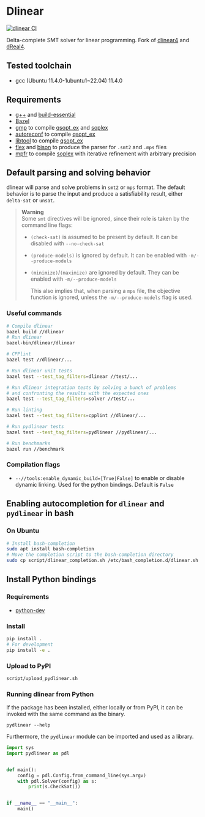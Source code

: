 # Dlinear

[![dlinear CI](https://github.com/TendTo/dlinear/actions/workflows/dlinear.yml/badge.svg)](https://github.com/TendTo/dlinear/actions/workflows/dlinear.yml)

Delta-complete SMT solver for linear programming.
Fork of [dlinear4](https://github.com/martinjos/dlinear4) and [dReal4](https://github.com/dreal/dreal4).

## Tested toolchain

- gcc (Ubuntu 11.4.0-1ubuntu1~22.04) 11.4.0

## Requirements

- [g++](https://gcc.gnu.org/) and [build-essential](https://packages.ubuntu.com/bionic/build-essential)
- [Bazel](https://bazel.build/)
- [gmp](https://gmplib.org/) to compile [qsopt_ex](https://gmplib.org/) and [soplex](https://soplex.zib.de/)
- [autoreconf](https://www.gnu.org/software/autoconf/autoconf.html) to compile [qsopt_ex](https://gmplib.org/)
- [libtool](https://www.gnu.org/software/libtool/) to compile [qsopt_ex](https://gmplib.org/)
- [flex](https://github.com/westes/flex) and [bison](https://www.gnu.org/software/bison/) to produce the parser for `.smt2` and `.mps` files
- [mpfr](https://www.mpfr.org/) to compile [soplex](https://soplex.zib.de/) with iterative refinement with arbitrary precision

## Default parsing and solving behavior

dlinear will parse and solve problems in `smt2` or `mps` format.
The default behavior is to parse the input and produce a satisfiability result, either `delta-sat` or `unsat`.

> **Warning**  
> Some `smt` directives will be ignored, since their role is taken by the command line flags:
>
> - `(check-sat)` is assumed to be present by default. It can be disabled with `--no-check-sat`
> - `(produce-models)` is ignored by default. It can be enabled with `-m/--produce-models`
> - `(minimize)`/`(maximize)` are ignored by default. They can be enabled with `-m/--produce-models`
>
>   This also implies that, when parsing a `mps` file, the objective function is ignored, unless the `-m/--produce-models` flag is used.

### Useful commands

```bash
# Compile dlinear
bazel build //dlinear
# Run dlinear
bazel-bin/dlinear/dlinear
```

```bash
# CPPlint
bazel test //dlinear/...
```

```bash
# Run dlinear unit tests
bazel test --test_tag_filters=dlinear //test/...
```

```bash
# Run dlinear integration tests by solving a bunch of problems
# and confronting the results with the expected ones
bazel test --test_tag_filters=solver //test/...
```

```bash
# Run linting
bazel test --test_tag_filters=cpplint //dlinear/...
```

```bash
# Run pydlinear tests
bazel test --test_tag_filters=pydlinear //pydlinear/...
```

```bash
# Run benchmarks
bazel run //benchmark
```

### Compilation flags

- `--//tools:enable_dynamic_build=[True|False]` to enable or disable dynamic linking. Used for the python bindings. Default is `False`

## Enabling autocompletion for `dlinear` and `pydlinear` in bash

### On Ubuntu

```bash
# Install bash-completion
sudo apt install bash-completion
# Move the completion script to the bash-completion directory
sudo cp script/dlinear_completion.sh /etc/bash_completion.d/dlinear.sh
```

## Install Python bindings

### Requirements

- [python-dev](https://packages.ubuntu.com/bionic/python-dev)

### Install

```bash
pip install .
# For development
pip install -e .
```

### Upload to PyPI

```bash
script/upload_pydlinear.sh
```

### Running dlinear from Python

If the package has been installed, either locally or from PyPI, it can be invoked with the same command as the binary.

```shell
pydlinear --help
```

Furthermore, the `pydlinear` module can be imported and used as a library.

```python
import sys
import pydlinear as pdl


def main():
    config = pdl.Config.from_command_line(sys.argv)
    with pdl.Solver(config) as s:
        print(s.CheckSat())


if __name__ == "__main__":
    main()

```
